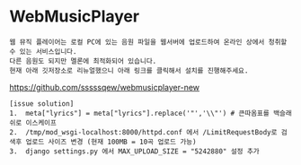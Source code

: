 # WebMusicPlayer

```
웹 뮤직 플레이어는 로컬 PC에 있는 음원 파일을 웹서버에 업로드하여 온라인 상에서 청취할 수 있는 서비스입니다. 
다른 음원도 되지만 멜론에 최적화되어 있습니다. 
현재 아래 깃저장소로 리뉴얼했으니 아래 링크를 클릭해서 설치를 진행해주세요.
```
https://github.com/sssssqew/webmusicplayer-new

```
[issue solution]
1.  meta["lyrics"] = meta["lyrics"].replace('"','\\"') # 큰따옴표를 백슬래쉬로 이스케이프
2.  /tmp/mod_wsgi-localhost:8000/httpd.conf 에서 /LimitRequestBody로 검색후 업로드 사이즈 변경 (현재 100MB = 10곡 업로드 가능)
3.  django settings.py 에서 MAX_UPLOAD_SIZE = "5242880" 설정 추가 
```
